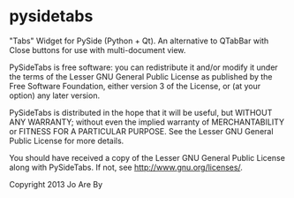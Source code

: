 pysidetabs
==========

"Tabs" Widget for PySide (Python + Qt). An alternative to QTabBar with Close buttons for use with multi-document view.

PySideTabs is free software: you can redistribute it and/or modify
it under the terms of the Lesser GNU General Public License as published by
the Free Software Foundation, either version 3 of the License, or
(at your option) any later version.

PySideTabs is distributed in the hope that it will be useful,
but WITHOUT ANY WARRANTY; without even the implied warranty of
MERCHANTABILITY or FITNESS FOR A PARTICULAR PURPOSE.  See the
Lesser GNU General Public License for more details.

You should have received a copy of the Lesser GNU General Public License
along with PySideTabs.  If not, see <http://www.gnu.org/licenses/>.

Copyright 2013 Jo Are By